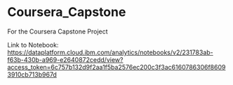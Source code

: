 # Coursera_Capstone
For the Coursera Capstone Project

Link to Notebook: https://dataplatform.cloud.ibm.com/analytics/notebooks/v2/231783ab-f63b-430b-a969-e2640872cedd/view?access_token=6c757b132d9f2aa1f5ba2576ec200c3f3ac6160786306f86093910cb713b967d
